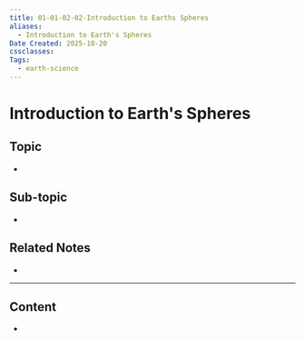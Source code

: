 ```yaml
---
title: 01-01-02-02-Introduction to Earths Spheres
aliases:
  - Introduction to Earth's Spheres
Date Created: 2025-10-20
cssclasses:
Tags:
  - earth-science
---
```


# Introduction to Earth's Spheres

## Topic

-

## Sub-topic

-

## Related Notes

-

---

## Content

-
